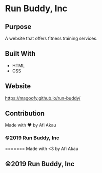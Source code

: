# Run Buddy, Inc

## Purpose
A website that offers fitness training services. 

## Built With
* HTML
* CSS

## Website
https://magoofy.github.io/run-buddy/

## Contribution

Made with ❤️ by Afi Akau

### ©️2019 Run Buddy, Inc 
=======
Made with <3 by Afi Akau

## ©️2019 Run Buddy, Inc

